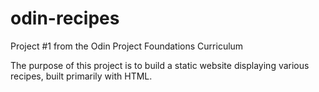 # odin-recipes
Project #1 from the Odin Project Foundations Curriculum

The purpose of this project is to build a static website displaying various recipes, built primarily with HTML.
